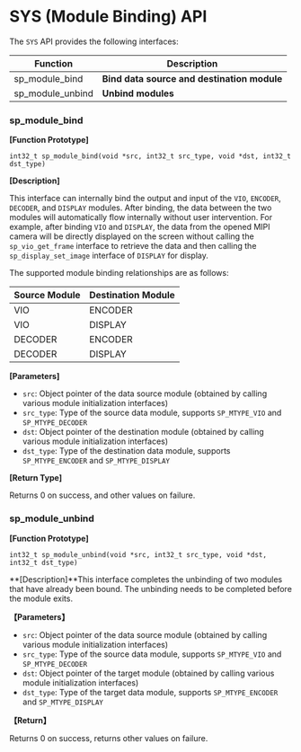 # SYS (Module Binding) API

The `SYS` API provides the following interfaces:

| Function | Description |
| -------- | ----------- |
| sp_module_bind | **Bind data source and destination module** |
| sp_module_unbind | **Unbind modules** |

### sp_module_bind  

**[Function Prototype]**  

`int32_t sp_module_bind(void *src, int32_t src_type, void *dst, int32_t dst_type)`

**[Description]**  

This interface can internally bind the output and input of the `VIO`, `ENCODER`, `DECODER`, and `DISPLAY` modules. After binding, the data between the two modules will automatically flow internally without user intervention. For example, after binding `VIO` and `DISPLAY`, the data from the opened MIPI camera will be directly displayed on the screen without calling the `sp_vio_get_frame` interface to retrieve the data and then calling the `sp_display_set_image` interface of `DISPLAY` for display.

The supported module binding relationships are as follows:

| Source Module | Destination Module |
| ------------- | ----------------- |
| VIO | ENCODER |
| VIO | DISPLAY |
| DECODER | ENCODER |
| DECODER | DISPLAY |

**[Parameters]**

- `src`: Object pointer of the data source module (obtained by calling various module initialization interfaces)
- `src_type`: Type of the source data module, supports `SP_MTYPE_VIO` and `SP_MTYPE_DECODER`
- `dst`: Object pointer of the destination module (obtained by calling various module initialization interfaces)
- `dst_type`: Type of the destination data module, supports `SP_MTYPE_ENCODER` and `SP_MTYPE_DISPLAY`

**[Return Type]**  

Returns 0 on success, and other values on failure.

### sp_module_unbind  

**[Function Prototype]**  

`int32_t sp_module_unbind(void *src, int32_t src_type, void *dst, int32_t dst_type)`

**[Description]**This interface completes the unbinding of two modules that have already been bound. The unbinding needs to be completed before the module exits.

**【Parameters】**

- `src`: Object pointer of the data source module (obtained by calling various module initialization interfaces)
- `src_type`: Type of the source data module, supports `SP_MTYPE_VIO` and `SP_MTYPE_DECODER`
- `dst`: Object pointer of the target module (obtained by calling various module initialization interfaces)
- `dst_type`: Type of the target data module, supports `SP_MTYPE_ENCODER` and `SP_MTYPE_DISPLAY`

**【Return】**  

Returns 0 on success, returns other values on failure.